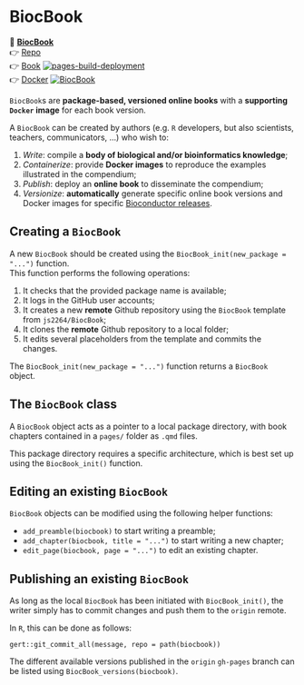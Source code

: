 # BiocBook

📖 **[BiocBook](https://js2264.github.io/BiocBook/devel)**   
👉 [Repo](https://github.com/js2264/BiocBook)  
👉 [Book](https://js2264.github.io/BiocBook/devel) [![pages-build-deployment](https://github.com/js2264/BiocBook/actions/workflows/pages/pages-build-deployment/badge.svg?branch=gh-pages)](https://github.com/js2264/BiocBook/actions/workflows/pages/pages-build-deployment)  
👉 [Docker](https://github.com/js2264/BiocBook/pkgs/container/BiocBook) [![BiocBook](https://github.com/js2264/BiocBook/actions/workflows/build-and-deploy.yaml/badge.svg)](https://github.com/js2264/BiocBook/actions/workflows/build-and-deploy.yaml)  

`BiocBook`s are **package-based, versioned online books** with a **supporting
`Docker` image** for each book version. 

A `BiocBook` can be created by authors (e.g. `R` developers, but also scientists, teachers, communicators, ...) who wish to: 

1. *Write*: compile a **body of biological and/or bioinformatics knowledge**;
2. *Containerize*: provide **Docker images** to reproduce the examples illustrated in the compendium;
3. *Publish*: deploy an **online book** to disseminate the compendium; 
4. *Versionize*: **automatically** generate specific online book versions and Docker images for specific [Bioconductor releases](https://contributions.bioconductor.org/use-devel.html). 

## Creating a `BiocBook`

A new `BiocBook` should be created using the `BiocBook_init(new_package = "...")` function.  
This function performs the following operations: 

1. It checks that the provided package name is available;
2. It logs in the GitHub user accounts; 
3. It creates a new **remote** Github repository using the `BiocBook` template from `js2264/BiocBook`; 
4. It clones the **remote** Github repository to a local folder; 
5. It edits several placeholders from the template and commits the changes. 

The `BiocBook_init(new_package = "...")` function returns a `BiocBook` object. 

## The `BiocBook` class

A `BiocBook` object acts as a pointer to a local package directory, with 
book chapters contained in a `pages/` folder as `.qmd` files.  

This package directory requires a specific architecture, which is 
best set up using the `BiocBook_init()` function. 

## Editing an existing `BiocBook`

`BiocBook` objects can be modified using the following helper functions: 

- `add_preamble(biocbook)` to start writing a preamble; 
- `add_chapter(biocbook, title = "...")` to start writing a new chapter;  
- `edit_page(biocbook, page = "...")` to edit an existing chapter.

## Publishing an existing `BiocBook`

As long as the local `BiocBook` has been initiated with `BiocBook_init()`, 
the writer simply has to commit changes and push them to the `origin` remote.  

In `R`, this can be done as follows: 

`gert::git_commit_all(message, repo = path(biocbook))`

The different available versions published in the `origin` `gh-pages` branch 
can be listed using `BiocBook_versions(biocbook)`. 
